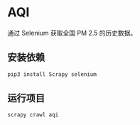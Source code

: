 # AQI

通过 Selenium 获取全国 PM 2.5 的历史数据。


## 安装依赖

```bash
pip3 install Scrapy selenium
```


## 运行项目
```
scrapy crawl aqi
```